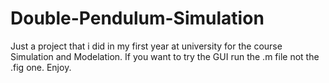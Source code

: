 # Double-Pendulum-Simulation

Just a project that i did in my first year at university for the course Simulation and Modelation.
If you want to try the GUI run the .m file not the .fig one.
Enjoy.
